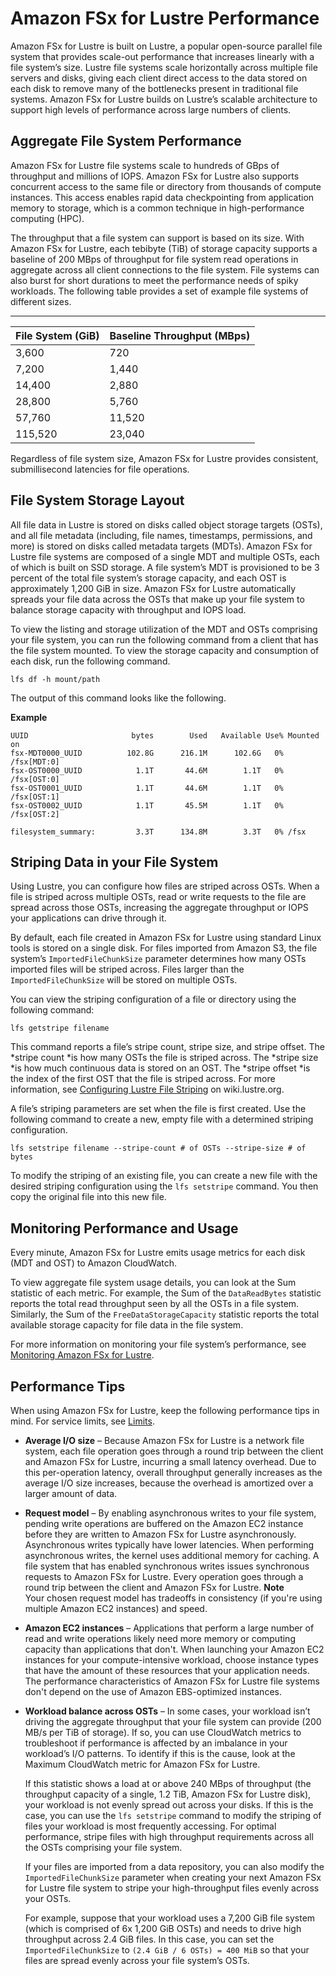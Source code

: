 # Amazon FSx for Lustre Performance<a name="performance"></a>

Amazon FSx for Lustre is built on Lustre, a popular open\-source parallel file system that provides scale\-out performance that increases linearly with a file system’s size\. Lustre file systems scale horizontally across multiple file servers and disks, giving each client direct access to the data stored on each disk to remove many of the bottlenecks present in traditional file systems\. Amazon FSx for Lustre builds on Lustre’s scalable architecture to support high levels of performance across large numbers of clients\.

## Aggregate File System Performance<a name="fsx-aggregate-perf"></a>

Amazon FSx for Lustre file systems scale to hundreds of GBps of throughput and millions of IOPS\. Amazon FSx for Lustre also supports concurrent access to the same file or directory from thousands of compute instances\. This access enables rapid data checkpointing from application memory to storage, which is a common technique in high\-performance computing \(HPC\)\.

The throughput that a file system can support is based on its size\. With Amazon FSx for Lustre, each tebibyte \(TiB\) of storage capacity supports a baseline of 200 MBps of throughput for file system read operations in aggregate across all client connections to the file system\. File systems can also burst for short durations to meet the performance needs of spiky workloads\. The following table provides a set of example file systems of different sizes\.


****  

| File System \(GiB\) | Baseline Throughput \(MBps\) | 
| --- | --- | 
| 3,600 | 720 | 
| 7,200 | 1,440 | 
| 14,400 | 2,880 | 
| 28,800 | 5,760 | 
| 57,760 | 11,520 | 
| 115,520 | 23,040 | 

Regardless of file system size, Amazon FSx for Lustre provides consistent, submillisecond latencies for file operations\.

## File System Storage Layout<a name="storage-layout"></a>

All file data in Lustre is stored on disks called object storage targets \(OSTs\), and all file metadata \(including, file names, timestamps, permissions, and more\) is stored on disks called metadata targets \(MDTs\)\. Amazon FSx for Lustre file systems are composed of a single MDT and multiple OSTs, each of which is built on SSD storage\. A file system’s MDT is provisioned to be 3 percent of the total file system’s storage capacity, and each OST is approximately 1,200 GiB in size\. Amazon FSx for Lustre automatically spreads your file data across the OSTs that make up your file system to balance storage capacity with throughput and IOPS load\.

To view the listing and storage utilization of the MDT and OSTs comprising your file system, you can run the following command from a client that has the file system mounted\. To view the storage capacity and consumption of each disk, run the following command\.

```
lfs df -h mount/path
```

The output of this command looks like the following\.

**Example**  

```
UUID                       bytes        Used   Available Use% Mounted on
fsx-MDT0000_UUID          102.8G      216.1M      102.6G   0% /fsx[MDT:0]
fsx-OST0000_UUID            1.1T       44.6M        1.1T   0% /fsx[OST:0]
fsx-OST0001_UUID            1.1T       44.6M        1.1T   0% /fsx[OST:1]
fsx-OST0002_UUID            1.1T       45.5M        1.1T   0% /fsx[OST:2]

filesystem_summary:         3.3T      134.8M        3.3T   0% /fsx
```

## Striping Data in your File System<a name="striping-data"></a>

Using Lustre, you can configure how files are striped across OSTs\. When a file is striped across multiple OSTs, read or write requests to the file are spread across those OSTs, increasing the aggregate throughput or IOPS your applications can drive through it\. 

By default, each file created in Amazon FSx for Lustre using standard Linux tools is stored on a single disk\. For files imported from Amazon S3, the file system’s `ImportedFileChunkSize` parameter determines how many OSTs imported files will be striped across\. Files larger than the `ImportedFileChunkSize` will be stored on multiple OSTs\.

You can view the striping configuration of a file or directory using the following command:

```
lfs getstripe filename
```

This command reports a file’s stripe count, stripe size, and stripe offset\. The *stripe count *is how many OSTs the file is striped across\. The *stripe size *is how much continuous data is stored on an OST\. The *stripe offset *is the index of the first OST that the file is striped across\. For more information, see [Configuring Lustre File Striping](http://wiki.lustre.org/Configuring_Lustre_File_Striping) on wiki\.lustre\.org\.

A file’s striping parameters are set when the file is first created\. Use the following command to create a new, empty file with a determined striping configuration\.

```
lfs setstripe filename --stripe-count # of OSTs --stripe-size # of bytes
```

To modify the striping of an existing file, you can create a new file with the desired striping configuration using the `lfs setstripe` command\. You then copy the original file into this new file\.

## Monitoring Performance and Usage<a name="performance-monitoring"></a>

Every minute, Amazon FSx for Lustre emits usage metrics for each disk \(MDT and OST\) to Amazon CloudWatch\.

To view aggregate file system usage details, you can look at the Sum statistic of each metric\. For example, the Sum of the `DataReadBytes` statistic reports the total read throughput seen by all the OSTs in a file system\. Similarly, the Sum of the `FreeDataStorageCapacity` statistic reports the total available storage capacity for file data in the file system\.

For more information on monitoring your file system’s performance, see [Monitoring Amazon FSx for Lustre](monitoring_overview.md)\.

## Performance Tips<a name="performance-tips"></a>

When using Amazon FSx for Lustre, keep the following performance tips in mind\. For service limits, see [Limits](limits.md)\.
+ **Average I/O size** – Because Amazon FSx for Lustre is a network file system, each file operation goes through a round trip between the client and Amazon FSx for Lustre, incurring a small latency overhead\. Due to this per\-operation latency, overall throughput generally increases as the average I/O size increases, because the overhead is amortized over a larger amount of data\.
+ **Request model** – By enabling asynchronous writes to your file system, pending write operations are buffered on the Amazon EC2 instance before they are written to Amazon FSx for Lustre asynchronously\. Asynchronous writes typically have lower latencies\. When performing asynchronous writes, the kernel uses additional memory for caching\. A file system that has enabled synchronous writes issues synchronous requests to Amazon FSx for Lustre\. Every operation goes through a round trip between the client and Amazon FSx for Lustre\.
**Note**  
Your chosen request model has tradeoffs in consistency \(if you're using multiple Amazon EC2 instances\) and speed\.
+ **Amazon EC2 instances** – Applications that perform a large number of read and write operations likely need more memory or computing capacity than applications that don't\. When launching your Amazon EC2 instances for your compute\-intensive workload, choose instance types that have the amount of these resources that your application needs\. The performance characteristics of Amazon FSx for Lustre file systems don't depend on the use of Amazon EBS\-optimized instances\.
+ **Workload balance across OSTs** – In some cases, your workload isn’t driving the aggregate throughput that your file system can provide \(200 MB/s per TiB of storage\)\. If so, you can use CloudWatch metrics to troubleshoot if performance is affected by an imbalance in your workload’s I/O patterns\. To identify if this is the cause, look at the Maximum CloudWatch metric for Amazon FSx for Lustre\.

  If this statistic shows a load at or above 240 MBps of throughput \(the throughput capacity of a single, 1\.2 TiB, Amazon FSx for Lustre disk\), your workload is not evenly spread out across your disks\. If this is the case, you can use the `lfs setstripe` command to modify the striping of files your workload is most frequently accessing\. For optimal performance, stripe files with high throughput requirements across all the OSTs comprising your file system\.

  If your files are imported from a data repository, you can also modify the `ImportedFileChunkSize` parameter when creating your next Amazon FSx for Lustre file system to stripe your high\-throughput files evenly across your OSTs\.

  For example, suppose that your workload uses a 7,200 GiB file system \(which is comprised of 6x 1,200 GiB OSTs\) and needs to drive high throughput across 2\.4 GiB files\. In this case, you can set the `ImportedFileChunkSize` to `(2.4 GiB / 6 OSTs) = 400 MiB` so that your files are spread evenly across your file system’s OSTs\.